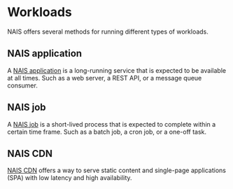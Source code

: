 # Workloads

NAIS offers several methods for running different types of workloads.

## NAIS application
A [NAIS application](../reference/application-example.md) is a long-running service that is expected to be available at all times. Such as a web server, a REST API, or a message queue consumer.

## NAIS job
A [NAIS job](../reference/job-example.md) is a short-lived process that is expected to complete within a certain time frame. Such as a batch job, a cron job, or a one-off task.

## NAIS CDN
[NAIS CDN](../reference/frontend-example.md) offers a way to serve static content and single-page applications (SPA) with low latency and high availability.